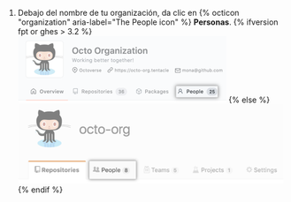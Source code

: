1. Debajo del nombre de tu organización, da clic en
{% octicon "organization" aria-label="The People icon" %} **Personas**.
  {% ifversion fpt or ghes > 3.2 %}
  ![Pestaña de las Personas](/assets/images/help/organizations/organization-people-tab-with-overview-tab.png)
  {% else %}
  ![Pestaña de las Personas](/assets/images/help/organizations/organization-people-tab.png)
  {% endif %}
